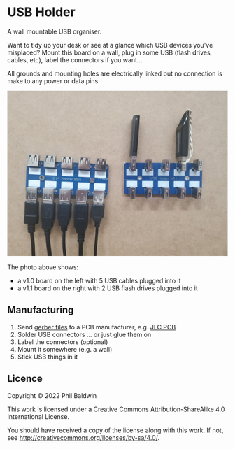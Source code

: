 USB Holder
==========

A wall mountable USB organiser.

Want to tidy up your desk or see at a glance which USB devices you've misplaced? Mount this board on a wall, plug in some USB (flash drives, cables, etc), label the connectors if you want...

All grounds and mounting holes are electrically linked but no connection is make to any power or data pins.

![board-photo.png](board-photo.jpg)

The photo above shows:

* a v1.0 board on the left with 5 USB cables plugged into it
* a v1.1 board on the right with 2 USB flash drives plugged into it

Manufacturing
-------------

1. Send [gerber files](Exports-v1.0/Gerbers/) to a PCB manufacturer, e.g. [JLC PCB](https://jlcpcb.com/)
2. Solder USB connectors ... or just glue them on
3. Label the connectors (optional)
4. Mount it somewhere (e.g. a wall)
5. Stick USB things in it

Licence
-------

Copyright © 2022 Phil Baldwin

This work is licensed under a Creative Commons Attribution-ShareAlike 4.0 International License.

You should have received a copy of the license along with this work. If not, see <http://creativecommons.org/licenses/by-sa/4.0/>.
